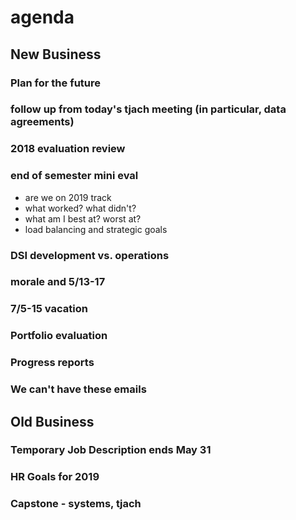 # agenda

## New Business
### Plan for the future
### follow up from today's tjach meeting (in particular, data agreements)
### 2018 evaluation review
### end of semester mini eval
  * are we on 2019 track
  * what worked? what didn't?
  * what am I best at? worst at?
  * load balancing and strategic goals
### DSI development vs. operations
### morale and 5/13-17
### 7/5-15 vacation
### Portfolio evaluation
### Progress reports
### We can't have these emails


## Old Business
### Temporary Job Description ends May 31
### HR Goals for 2019
### Capstone - systems, tjach
